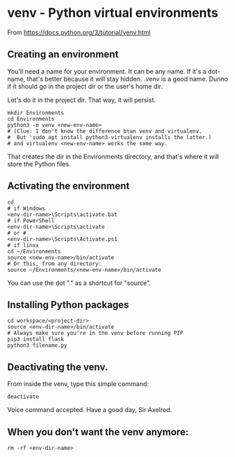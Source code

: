 # venv - Python virtual environments

From https://docs.python.org/3/tutorial/venv.html

## Creating an environment

You'll need a name for your environment. It can be any name.
If it's a dot-name, that's better because it will stay hidden.
.venv is a good name.
Dunno if it should go in the project dir or the user's home dir.

Let's do it in the project dir. That way, it will persist.
```
mkdir Environments
cd Environments
python3 -m venv <new-env-name>
# (Clue: I don't know the difference btwn venv and virtualenv.
#  But 'sudo apt install python3-virtualenv installs the latter.)
# and virtualenv <new-env-name> works the same way.
```

That creates the dir <new-env-name> in the Environments directory, and 
that's where it will store the Python files.

## Activating the environment

```
cd
# if Windows
<env-dir-name>\Scripts\activate.bat
# if PowerShell
<env-dir-name>\Scripts\activate
# or #
<env-dir-name>\Scripts\Activate.ps1
# if linux
cd ~/Environments
source <new-env-name>/bin/activate
# Or this, from any directory:
source ~/Environments/<new-env-name>/bin/activate
```

You can use the dot "." as a shortcut for "source".

## Installing Python packages

```
cd workspace/<project-dir>
source <env-dir-name>/bin/activate
# Always make sure you're in the venv before running PIP
pip3 install flask
python3 filename.py
```

## Deactivating the venv.

From inside the venv, type this simple command:
```
deactivate
```
Voice command accepted. Have a good day, Sir Axelrod.

## When you don't want the venv anymore:

```
rm -rf <env-dir-name>
